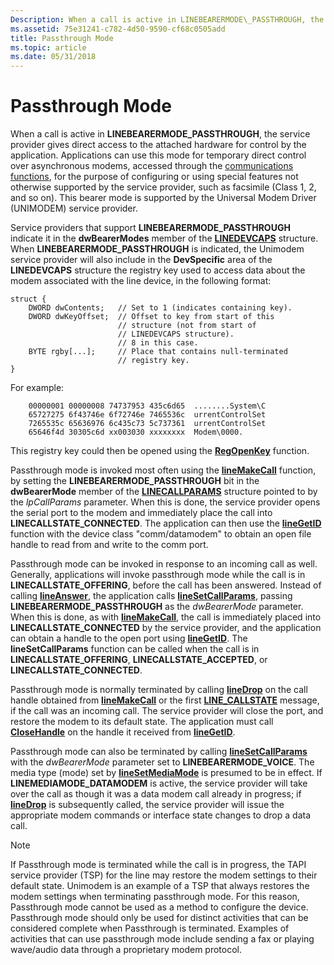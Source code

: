 ```yaml
---
Description: When a call is active in LINEBEARERMODE\_PASSTHROUGH, the service provider gives direct access to the attached hardware for control by the application.
ms.assetid: 75e31241-c782-4d50-9590-cf68c0505add
title: Passthrough Mode
ms.topic: article
ms.date: 05/31/2018
---
```


# Passthrough Mode

When a call is active in **LINEBEARERMODE\_PASSTHROUGH**, the service provider gives direct access to the attached hardware for control by the application. Applications can use this mode for temporary direct control over asynchronous modems, accessed through the [communications functions](https://docs.microsoft.com/windows/desktop/DevIO/communications-functions), for the purpose of configuring or using special features not otherwise supported by the service provider, such as facsimile (Class 1, 2, and so on). This bearer mode is supported by the Universal Modem Driver (UNIMODEM) service provider.

Service providers that support **LINEBEARERMODE\_PASSTHROUGH** indicate it in the **dwBearerModes** member of the [**LINEDEVCAPS**](/windows/desktop/api/Tapi/ns-tapi-linedevcaps) structure. When **LINEBEARERMODE\_PASSTHROUGH** is indicated, the Unimodem service provider will also include in the **DevSpecific** area of the **LINEDEVCAPS** structure the registry key used to access data about the modem associated with the line device, in the following format:

``` syntax
struct {
    DWORD dwContents;   // Set to 1 (indicates containing key).
    DWORD dwKeyOffset;  // Offset to key from start of this
                        // structure (not from start of
                        // LINEDEVCAPS structure).
                        // 8 in this case. 
    BYTE rgby[...];     // Place that contains null-terminated
                        // registry key. 
}
```

For example:

``` syntax
    00000001 00000008 74737953 435c6d65  ........System\C
    65727275 6f43746e 6f72746e 7465536c  urrentControlSet
    7265535c 65636976 6c435c73 5c737361  urrentControlSet
    65646f4d 30305c6d xx003030 xxxxxxxx  Modem\0000.
```

This registry key could then be opened using the [**RegOpenKey**](https://docs.microsoft.com/windows/desktop/api/winreg/nf-winreg-regopenkeya) function.

Passthrough mode is invoked most often using the [**lineMakeCall**](/windows/desktop/api/Tapi/nf-tapi-linemakecall) function, by setting the **LINEBEARERMODE\_PASSTHROUGH** bit in the **dwBearerMode** member of the [**LINECALLPARAMS**](/windows/desktop/api/Tapi/ns-tapi-linecallparams) structure pointed to by the *lpCallParams* parameter. When this is done, the service provider opens the serial port to the modem and immediately place the call into **LINECALLSTATE\_CONNECTED**. The application can then use the [**lineGetID**](/windows/desktop/api/Tapi/nf-tapi-linegetid) function with the device class "comm/datamodem" to obtain an open file handle to read from and write to the comm port.

Passthrough mode can be invoked in response to an incoming call as well. Generally, applications will invoke passthrough mode while the call is in **LINECALLSTATE\_OFFERING**, before the call has been answered. Instead of calling [**lineAnswer**](/windows/desktop/api/Tapi/nf-tapi-lineanswer), the application calls [**lineSetCallParams**](/windows/desktop/api/Tapi/nf-tapi-linesetcallparams), passing **LINEBEARERMODE\_PASSTHROUGH** as the *dwBearerMode* parameter. When this is done, as with [**lineMakeCall**](/windows/desktop/api/Tapi/nf-tapi-linemakecall), the call is immediately placed into **LINECALLSTATE\_CONNECTED** by the service provider, and the application can obtain a handle to the open port using [**lineGetID**](/windows/desktop/api/Tapi/nf-tapi-linegetid). The **lineSetCallParams** function can be called when the call is in **LINECALLSTATE\_OFFERING**, **LINECALLSTATE\_ACCEPTED**, or **LINECALLSTATE\_CONNECTED**.

Passthrough mode is normally terminated by calling [**lineDrop**](/windows/desktop/api/Tapi/nf-tapi-linedrop) on the call handle obtained from [**lineMakeCall**](/windows/desktop/api/Tapi/nf-tapi-linemakecall) or the first [**LINE\_CALLSTATE**](line-callstate.md) message, if the call was an incoming call. The service provider will close the port, and restore the modem to its default state. The application must call [**CloseHandle**](https://docs.microsoft.com/windows/desktop/api/handleapi/nf-handleapi-closehandle) on the handle it received from [**lineGetID**](/windows/desktop/api/Tapi/nf-tapi-linegetid).

Passthrough mode can also be terminated by calling [**lineSetCallParams**](/windows/desktop/api/Tapi/nf-tapi-linesetcallparams) with the *dwBearerMode* parameter set to **LINEBEARERMODE\_VOICE**. The media type (mode) set by [**lineSetMediaMode**](/windows/desktop/api/Tapi/nf-tapi-linesetmediamode) is presumed to be in effect. If **LINEMEDIAMODE\_DATAMODEM** is active, the service provider will take over the call as though it was a data modem call already in progress; if [**lineDrop**](/windows/desktop/api/Tapi/nf-tapi-linedrop) is subsequently called, the service provider will issue the appropriate modem commands or interface state changes to drop a data call.

> [!Note]  
> If Passthrough mode is terminated while the call is in progress, the TAPI service provider (TSP) for the line may restore the modem settings to their default state. Unimodem is an example of a TSP that always restores the modem settings when terminating passthrough mode. For this reason, Passthrough mode cannot be used as a method to configure the device. Passthrough mode should only be used for distinct activities that can be considered complete when Passthrough is terminated. Examples of activities that can use passthrough mode include sending a fax or playing wave/audio data through a proprietary modem protocol.

 

 

 



